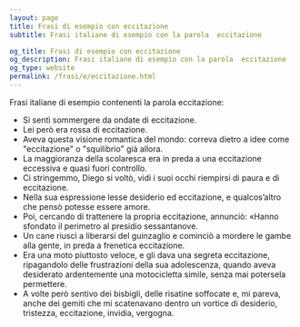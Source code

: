 ```yaml
---
layout: page
title: Frasi di esempio con eccitazione 
subtitle: Frasi italiane di esempio con la parola  eccitazione

og_title: Frasi di esempio con eccitazione 
og_description: Frasi italiane di esempio con la parola  eccitazione
og_type: website
permalink: /frasi/e/eccitazione.html
---
```


Frasi italiane di esempio contenenti la parola eccitazione:


- Si sentì sommergere da ondate di eccitazione.
- Lei però era rossa di eccitazione.
- Aveva questa visione romantica del mondo: correva dietro a idee come "eccitazione" o "squilibrio" già allora.
- La maggioranza della scolaresca era in preda a una eccitazione eccessiva e quasi fuori controllo.
- Ci stringemmo, Diego si voltò, vidi i suoi occhi riempirsi di paura e di eccitazione.
- Nella sua espressione lesse desiderio ed eccitazione, e qualcos’altro che pensò potesse essere amore.
- Poi, cercando di trattenere la propria eccitazione, annunciò: «Hanno sfondato il perimetro al presidio sessantanove.
- Un cane riuscì a liberarsi del guinzaglio e cominciò a mordere le gambe alla gente, in preda a frenetica eccitazione.
- Era una moto piuttosto veloce, e gli dava una segreta eccitazione, ripagandolo delle frustrazioni della sua adolescenza, quando aveva desiderato ardentemente una motocicletta simile, senza mai potersela permettere.
- A volte però sentivo dei bisbigli, delle risatine soffocate e, mi pareva, anche dei gemiti che mi scatenavano dentro un vortice di desiderio, tristezza, eccitazione, invidia, vergogna.
